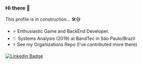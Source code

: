 ### Hi there 👋
This profile is in construction...  🛠😅

- ⭐ Enthusiastic Game and BackEnd Developer.
- ✨ Systems Analysis (2019) at BandTec in São Paulo/Brazil 
- ⚡ See my Organizations Repo (I've contributed more there)

[![Linkedin Badge](https://img.shields.io/badge/-LinkedIn-blue?style=flat-square&logo=Linkedin&logoColor=white&link=https://www.linkedin.com/in/gabriel-leme-71325b150/)](https://www.linkedin.com/in/germano-brigido-do-nascimento-256257143/)

<!--
**manoger/manoger** is a ✨ _special_ ✨ repository because its `README.md` (this file) appears on your GitHub profile.

Here are some ideas to get you started:

- 🔭 I’m currently working on ...
- 🌱 I’m currently learning ...
- 👯 I’m looking to collaborate on ...
- 🤔 I’m looking for help with ...
- 💬 Ask me about ...
- 📫 How to reach me: ...
- 😄 Pronouns: ...
- ⚡ Fun fact: ...
-->
